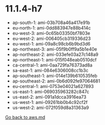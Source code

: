 
 # 11.1.4-h7
- ap-south-1: ami-03b708a46a417e91b
- eu-north-1: ami-0dd883947e88b414c
- eu-west-3: ami-0c65b03350bf7803e
- eu-west-2: ami-006405cb319336d23
- eu-west-1: ami-09a8c98cb6b9bd3d6
- ap-northeast-3: ami-05f9b0ff9a5b1e40e
- ap-northeast-2: ami-033efe03a27c148a9
- ap-northeast-1: ami-015f048eab0510dcf
- ca-central-1: ami-0aa729fa76373ad8a
- sa-east-1: ami-084e6306008cc1b3c
- ap-southeast-1: ami-014e139b610535feb
- ap-southeast-2: ami-0b6d092fe97064681
- eu-central-1: ami-0753e04021a627893
- us-east-1: ami-069035963282c847c
- us-east-2: ami-091a1dcca3916ea73
- us-west-1: ami-09261bb0b4c92cf2f
- us-west-2: ami-072f059d8a31363a9

[Go back to aws.md](../../aws.md) 
